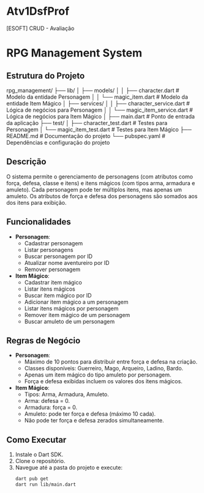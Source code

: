 # Atv1DsfProf
[ESOFT] CRUD - Avaliação

# RPG Management System

## Estrutura do Projeto

rpg_management/
├── lib/
│   ├── models/
│   │   ├── character.dart          # Modelo da entidade Personagem
│   │   └── magic_item.dart         # Modelo da entidade Item Mágico
│   ├── services/
│   │   ├── character_service.dart  # Lógica de negócios para Personagem
│   │   └── magic_item_service.dart # Lógica de negócios para Item Mágico
│   ├── main.dart                   # Ponto de entrada da aplicação
├── test/
│   ├── character_test.dart         # Testes para Personagem
│   └── magic_item_test.dart        # Testes para Item Mágico
├── README.md                       # Documentação do projeto
└── pubspec.yaml                    # Dependências e configuração do projeto


## Descrição

O sistema permite o gerenciamento de personagens (com atributos como força, defesa, classe e itens) e itens mágicos (com tipos arma, armadura e amuleto). Cada personagem pode ter múltiplos itens, mas apenas um amuleto. Os atributos de força e defesa dos personagens são somados aos dos itens para exibição.

## Funcionalidades

- **Personagem**:
  - Cadastrar personagem
  - Listar personagens
  - Buscar personagem por ID
  - Atualizar nome aventureiro por ID
  - Remover personagem
- **Item Mágico**:
  - Cadastrar item mágico
  - Listar itens mágicos
  - Buscar item mágico por ID
  - Adicionar item mágico a um personagem
  - Listar itens mágicos por personagem
  - Remover item mágico de um personagem
  - Buscar amuleto de um personagem

## Regras de Negócio

- **Personagem**:
  - Máximo de 10 pontos para distribuir entre força e defesa na criação.
  - Classes disponíveis: Guerreiro, Mago, Arqueiro, Ladino, Bardo.
  - Apenas um item mágico do tipo amuleto por personagem.
  - Força e defesa exibidas incluem os valores dos itens mágicos.
- **Item Mágico**:
  - Tipos: Arma, Armadura, Amuleto.
  - Arma: defesa = 0.
  - Armadura: força = 0.
  - Amuleto: pode ter força e defesa (máximo 10 cada).
  - Não pode ter força e defesa zerados simultaneamente.

## Como Executar

1. Instale o Dart SDK.
2. Clone o repositório.
3. Navegue até a pasta do projeto e execute:
   ```bash
   dart pub get
   dart run lib/main.dart
